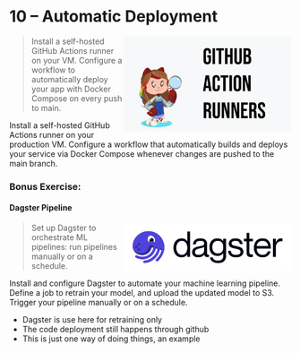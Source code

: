 
# 10 – Automatic Deployment

<img src="../../media/github-action-runners.png" style="width: 300px" align="right">

> Install a self-hosted GitHub Actions runner on your VM. Configure a workflow to automatically deploy your app with Docker Compose on every push to main.

Install a self-hosted GitHub Actions runner on your production VM. Configure a workflow that automatically builds and deploys your service via Docker Compose whenever changes are pushed to the main branch.

### Bonus Exercise:

#### Dagster Pipeline

<img src="../../media/dagster-logo-name.png" style="width: 300px" align="right">

> Set up Dagster to orchestrate ML pipelines: run pipelines manually or on a schedule.

Install and configure Dagster to automate your machine learning pipeline. Define a job to  retrain your model, and upload the updated model to S3. Trigger your pipeline manually or on a schedule.

- Dagster is use here for retraining only
- The code deployment still happens through github
- This is just one way of doing things, an example
